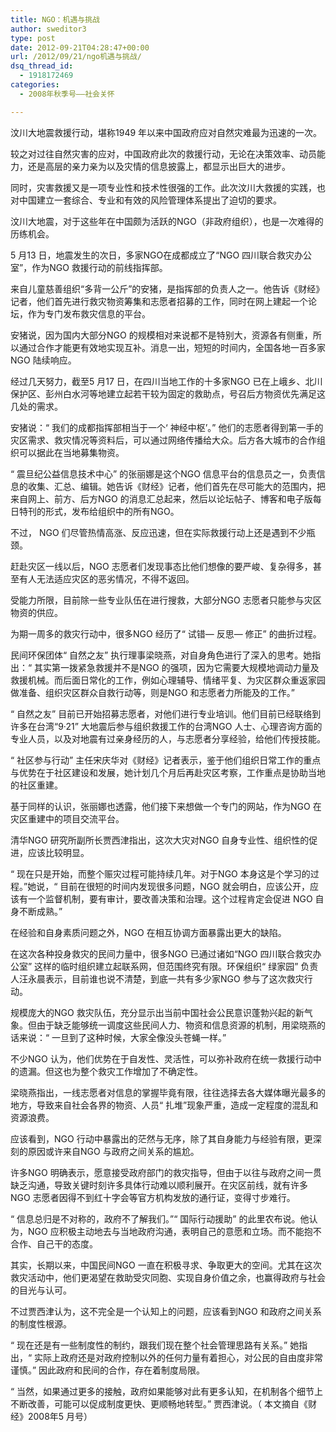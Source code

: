 ```yaml
---
title: NGO：机遇与挑战
author: sweditor3
type: post
date: 2012-09-21T04:28:47+00:00
url: /2012/09/21/ngo机遇与挑战/
dsq_thread_id:
  - 1918172469
categories:
  - 2008年秋季号——社会关怀

---
```

汶川大地震救援行动，堪称1949 年以来中国政府应对自然灾难最为迅速的一次。

较之对过往自然灾害的应对，中国政府此次的救援行动，无论在决策效率、动员能力，还是高层的亲力亲为以及灾情的信息披露上，都显示出巨大的进步。

同时，灾害救援又是一项专业性和技术性很强的工作。此次汶川大救援的实践，也对中国建立一套综合、专业和有效的风险管理体系提出了迫切的要求。

汶川大地震，对于这些年在中国颇为活跃的NGO（非政府组织），也是一次难得的历练机会。

5 月13 日，地震发生的次日，多家NGO在成都成立了“NGO 四川联合救灾办公室”，作为NGO 救援行动的前线指挥部。

来自儿童慈善组织“多背一公斤”的安猪，是指挥部的负责人之一。他告诉《财经》记者，他们首先进行救灾物资筹集和志愿者招募的工作，同时在网上建起一个论坛，作为专门发布救灾信息的平台。

安猪说，因为国内大部分NGO 的规模相对来说都不是特别大，资源各有侧重，所以通过合作才能更有效地实现互补。消息一出，短短的时间内，全国各地一百多家NGO 陆续响应。

经过几天努力，截至5 月17 日，在四川当地工作的十多家NGO 已在上峨乡、北川保护区、彭州白水河等地建立起若干较为固定的救助点，号召后方物资优先满足这几处的需求。

安猪说：“ 我们的成都指挥部相当于一个‘ 神经中枢’。” 他们的志愿者得到第一手的灾区需求、救灾情况等资料后，可以通过网络传播给大众。后方各大城市的合作组织可以据此在当地募集物资。

“ 震旦纪公益信息技术中心” 的张丽娜是这个NGO 信息平台的信息员之一，负责信息的收集、汇总、编辑。她告诉《财经》记者，他们首先在尽可能大的范围内，把来自网上、前方、后方NGO 的消息汇总起来，然后以论坛帖子、博客和电子版每日特刊的形式，发布给组织中的所有NGO。

不过， NGO 们尽管热情高涨、反应迅速，但在实际救援行动上还是遇到不少瓶颈。

赶赴灾区一线以后，NGO 志愿者们发现事态比他们想像的要严峻、复杂得多，甚至有人无法适应灾区的恶劣情况，不得不返回。

受能力所限，目前除一些专业队伍在进行搜救，大部分NGO 志愿者只能参与灾区物资的供应。

为期一周多的救灾行动中，很多NGO 经历了“ 试错— 反思— 修正” 的曲折过程。

民间环保团体“ 自然之友” 执行理事梁晓燕，对自身角色进行了深入的思考。她指出：“ 其实第一拨紧急救援并不是NGO 的强项，因为它需要大规模地调动力量及救援机械。而后面日常化的工作，例如心理辅导、情绪平复、为灾区群众重返家园做准备、组织灾区群众自救行动等，则是NGO 和志愿者力所能及的工作。”

“ 自然之友” 目前已开始招募志愿者，对他们进行专业培训。他们目前已经联络到许多在台湾“9·21” 大地震后参与组织救援工作的台湾NGO 人士、心理咨询方面的专业人员，以及对地震有过亲身经历的人，与志愿者分享经验，给他们传授技能。

“ 社区参与行动” 主任宋庆华对《财经》记者表示，鉴于他们组织日常工作的重点与优势在于社区建设和发展，她计划几个月后再赴灾区考察，工作重点是协助当地的社区重建。

基于同样的认识，张丽娜也透露，他们接下来想做一个专门的网站，作为NGO 在灾区重建中的项目交流平台。

清华NGO 研究所副所长贾西津指出，这次大灾对NGO 自身专业性、组织性的促进，应该比较明显。

“ 现在只是开始，而整个赈灾过程可能持续几年。对于NGO 本身这是个学习的过程。”她说，“ 目前在很短的时间内发现很多问题，NGO 就会明白，应该公开，应该有一个监督机制，要有审计，要改善决策和治理。这个过程肯定会促进 NGO 自身不断成熟。”

在经验和自身素质问题之外，NGO 在相互协调方面暴露出更大的缺陷。

在这次各种投身救灾的民间力量中，很多NGO 已通过诸如“NGO 四川联合救灾办公室” 这样的临时组织建立起联系网，但范围终究有限。环保组织“ 绿家园” 负责人汪永晨表示，目前谁也说不清楚，到底一共有多少家NGO 参与了这次救灾行动。

规模庞大的NGO 救灾队伍，充分显示出当前中国社会公民意识蓬勃兴起的新气象。但由于缺乏能够统一调度这些民间人力、物资和信息资源的机制，用梁晓燕的话来说：“ 一旦到了这种时候，大家全像没头苍蝇一样。”

不少NGO 认为，他们优势在于自发性、灵活性，可以弥补政府在统一救援行动中的遗漏。但这也为整个救灾工作增加了不确定性。

梁晓燕指出，一线志愿者对信息的掌握毕竟有限，往往选择去各大媒体曝光最多的地方，导致来自社会各界的物资、人员“ 扎堆”现象严重，造成一定程度的混乱和资源浪费。

应该看到，NGO 行动中暴露出的茫然与无序，除了其自身能力与经验有限，更深刻的原因或许来自NGO 与政府之间关系的尴尬。

许多NGO 明确表示，愿意接受政府部门的救灾指导，但由于以往与政府之间一贯缺乏沟通，导致关键时刻许多具体行动难以顺利展开。在灾区前线，就有许多NGO 志愿者因得不到红十字会等官方机构发放的通行证，变得寸步难行。

“ 信息总归是不对称的，政府不了解我们。”“ 国际行动援助” 的此里农布说。他认为，NGO 应积极主动地去与当地政府沟通，表明自己的意愿和立场。而不能抱不合作、自己干的态度。

其实，长期以来，中国民间NGO 一直在积极寻求、争取更大的空间。尤其在这次救灾活动中，他们更渴望在救助受灾同胞、实现自身价值之余，也赢得政府与社会的目光与认可。

不过贾西津认为，这不完全是一个认知上的问题，应该看到NGO 和政府之间关系的制度性根源。

“ 现在还是有一些制度性的制约，跟我们现在整个社会管理思路有关系。” 她指出，“ 实际上政府还是对政府控制以外的任何力量有着担心，对公民的自由度非常谨慎。” 因此政府和民间的合作，存在着制度局限。

“ 当然，如果通过更多的接触，政府如果能够对此有更多认知，在机制各个细节上不断改善，可能可以促成制度更快、更顺畅地转型。” 贾西津说。（ 本文摘自《财经》2008年5 月号）